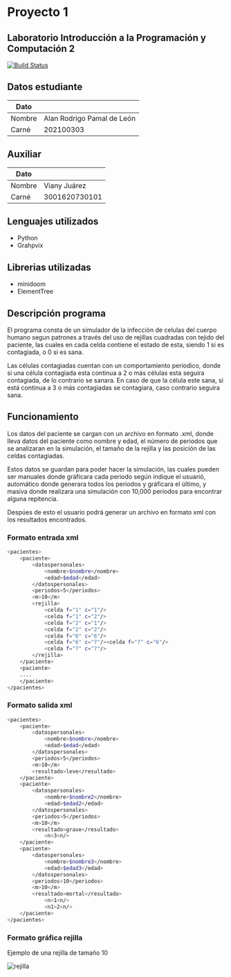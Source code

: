 # Proyecto 1
## Laboratorio Introducción a la Programación y Computación 2

[![Build Status](https://travis-ci.org/joemccann/dillinger.svg?branch=master)](https://travis-ci.org/joemccann/dillinger)

## Datos estudiante

| Dato |  |
| ------ | ------ |
| Nombre | Alan Rodrigo Pamal de León |
| Carné | 202100303 |

## Auxiliar

| Dato |  |
| ------ | ------ |
| Nombre | Viany Juárez |
| Carné | 3001620730101 |

## Lenguajes utilizados

- Python
- Grahpvix


## Librerias utilizadas
- minidoom
- ElementTree

## Descripción programa

El programa consta de un simulador de la infección de celulas del cuerpo humano segun patrones a través del uso de rejillas cuadradas con tejido del paciente, las cuales en cada celda contiene el estado de esta, siendo 1 si es contagiada, o 0 si es sana.

Las células contagiadas cuentan con un comportamiento periodico, donde si una célula contagiada esta continua a 2 o más células esta seguira contagiada, de lo contrario se sanara. En caso de que la célula este sana, si está continua a 3 o más contagiadas se contagiara, caso contrario seguira sana.


## Funcionamiento

Los datos del paciente se cargan con un archivo en formato .xml, donde lleva datos del paciente como nombre y edad, el número de periodos que se analizaran en la simulación, el tamaño de la rejilla y las posición de las celdas contagiadas.

Estos datos se guardan para poder hacer la simulación, las cuales pueden ser manuales donde gráficara cada periodo según indique el usuarió, automático donde generara todos los periodos y gráficara el último, y masiva donde realizara una simulación con 10,000 periodos para encontrar alguna repitencia.

Despúes de esto el usuario podrá generar un archivo en formato xml con los resultados encontrados.

### Formato entrada xml
```sh
<pacientes>
    <paciente>
        <datospersonales>
            <nombre>$nombre</nombre>
            <edad>$edad</edad>
        </datospersonales>
        <periodos>5</periodos>
        <m>10</m>
        <rejilla>
            <celda f="1" c="1"/>
            <celda f="1" c="2"/>
            <celda f="2" c="1"/>
            <celda f="2" c="2"/>
            <celda f="6" c="6"/>
            <celda f="6" c="7"/><celda f="7" c="6"/>
            <celda f="7" c="7"/>
        </rejilla>
    </paciente>
    <paciente>
    ....
    </paciente>
</pacientes>
```

### Formato salida xml
```sh
<pacientes>
    <paciente>
        <datospersonales>
            <nombre>$nombre</nombre>
            <edad>$edad</edad>
        </datospersonales>
        <periodos>5</periodos>
        <m>10</m>
        <resultado>leve</resultado>
    </paciente>
    <paciente>
        <datospersonales>
            <nombre>$nombre2</nombre>
            <edad>$edad2</edad>
        </datospersonales>
        <periodos>5</periodos>
        <m>10</m>
        <resultado>grave</resultado>
            <n>3<n/>
    </paciente>
    <paciente>
        <datospersonales>
            <nombre>$nombre3</nombre>
            <edad>$edad3</edad>
        </datospersonales>
        <periodos>10</periodos>
        <m>10</m>
        <resultado>mortal</resultado>
            <n>1<n/>
            <n1>2<n/>
    </paciente>
</pacientes>
```
### Formato gráfica rejilla
Ejemplo de una rejilla de tamaño 10

![rejilla](https://i.imgur.com/GJLVEWJ.png)
